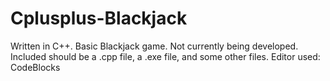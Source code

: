 # Cplusplus-Blackjack
Written in C++. Basic Blackjack game. Not currently being developed. Included should be a .cpp file, a .exe file, and some other files. Editor used: CodeBlocks
